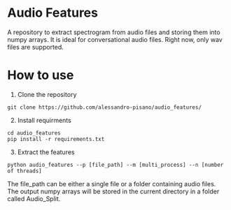 # Audio Features
A repository to extract spectrogram from audio files and storing them into numpy arrays. It is ideal for conversational audio files. Right now, only wav files are supported.


# How to use

1. Clone the repository
```
git clone https://github.com/alessandro-pisano/audio_features/
```
2. Install requirments
```
cd audio_features
pip install -r requirements.txt
```
3. Extract the features
```
python audio_features --p [file_path] --m [multi_process] --n [number of threads] 
```
The file_path can be either a single file or a folder containing audio files. The output numpy arrays will be stored in  the current directory in a folder called Audio_Split.
